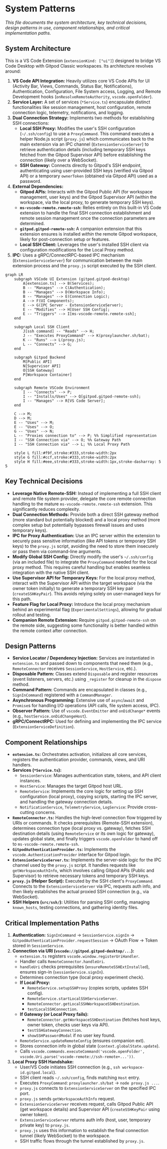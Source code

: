 # System Patterns

*This file documents the system architecture, key technical decisions, design patterns in use, component relationships, and critical implementation paths.*

## System Architecture

This is a VS Code Extension (`extensionKind: ["ui"]`) designed to bridge VS Code Desktop with Gitpod Classic workspaces. Its architecture revolves around:

1.  **VS Code API Integration:** Heavily utilizes core VS Code APIs for UI (Activity Bar, Views, Commands, Status Bar, Notifications), Authentication, Configuration, File System access, Logging, and Remote Development hooks (`onResolveRemoteAuthority`, `vscode.openFolder`).
2.  **Service Layer:** A set of services (`*Service.ts`) encapsulate distinct functionalities like session management, host configuration, remote connection logic, telemetry, notifications, and logging.
3.  **Dual Connection Strategy:** Implements two methods for establishing SSH connections:
    *   **Local SSH Proxy:** Modifies the user's SSH configuration (`~/.ssh/config`) to use a `ProxyCommand`. This command executes a helper Node.js script (`proxy.js`) which communicates back to the main extension via an IPC channel (`ExtensionServiceServer`) to retrieve authentication details (including temporary SSH keys fetched from the Gitpod Supervisor API) before establishing the connection (likely over a WebSocket).
    *   **SSH Gateway:** Connects directly to Gitpod's SSH endpoint, authenticating using user-provided SSH keys (verified via Gitpod API) or a temporary `ownerToken` (obtained via Gitpod API) used as a password.
4.  **External Dependencies:**
    *   **Gitpod APIs:** Interacts with the Gitpod Public API (for workspace management, user keys) and the Gitpod Supervisor API (within the workspace, via the local proxy, to generate temporary SSH keys).
    *   **`ms-vscode-remote.remote-ssh`:** Relies entirely on this built-in VS Code extension to handle the final SSH connection establishment and remote session management once the connection parameters are determined.
    *   **`gitpod.gitpod-remote-ssh`:** A companion extension that this extension ensures is installed *within* the remote Gitpod workspace, likely for post-connection setup or features.
    *   **Local SSH Client:** Leverages the user's installed SSH client via configuration modifications for the Local Proxy method.
5.  **IPC:** Uses a gRPC/ConnectRPC-based IPC mechanism (`ExtensionServiceServer`) for communication between the main extension process and the `proxy.js` script executed by the SSH client.

```mermaid
graph LR
    subgraph VSCode UI Extension (gitpod.gitpod-desktop)
        A[extension.ts] --> B(Services);
        B -- "Manages" --> C(Authentication);
        B -- "Manages" --> D(Workspace Info);
        B -- "Manages" --> E(Connection Logic);
        A --> F(UI Components);
        E --> G(IPC Server - ExtensionServiceServer);
        E -- "Modifies" --> H[User SSH Config];
        E -- "Triggers" --> I[ms-vscode-remote.remote-ssh];
    end

    subgraph Local SSH Client
        J[ssh command] -- "Reads" --> H;
        J -- "Executes ProxyCommand" --> K(proxylauncher.sh/bat);
        K -- "Runs" --> L(proxy.js);
        L -- "Connects" --> G;
    end

    subgraph Gitpod Backend
        M[Public API]
        N[Supervisor API]
        O[SSH Gateway]
        P[Workspace Container]
    end

    subgraph Remote VSCode Environment
        I -- "Connects" --> P;
        I -- "Installs/Uses" --> Q[gitpod.gitpod-remote-ssh];
        I -- "Manages" --> R[VS Code Server];
    end

    C --> M;
    D --> M;
    E -- "Uses" --> M;
    E -- "Uses" --> O;
    G -- "Uses" --> N;
    L -- "Proxies connection to" --> P; %% Simplified representation
    I -- "SSH Connection via" --> O; %% Gateway Path
    I -- "SSH Connection via" --> L; %% Local Proxy Path

    style L fill:#f9f,stroke:#333,stroke-width:2px
    style G fill:#ccf,stroke:#333,stroke-width:2px
    style H fill:#eee,stroke:#333,stroke-width:1px,stroke-dasharray: 5 5
```

## Key Technical Decisions

- **Leverage Native Remote-SSH:** Instead of implementing a full SSH client and remote file system provider, delegate the core remote connection handling to the mature `ms-vscode-remote.remote-ssh` extension. This significantly reduces complexity.
- **Dual Connection Methods:** Provide both a direct SSH gateway method (more standard but potentially blocked) and a local proxy method (more complex setup but potentially bypasses firewall issues and uses temporary keys).
- **IPC for Proxy Authentication:** Use an IPC server within the extension to securely pass sensitive information (like API tokens or temporary SSH keys) to the `proxy.js` script, avoiding the need to store them insecurely or pass them via command-line arguments.
- **Modify Global SSH Config:** Directly modify the user's `~/.ssh/config` (via an included file) to integrate the `ProxyCommand` needed for the local proxy method. This requires careful handling but enables seamless integration with the native SSH client.
- **Use Supervisor API for Temporary Keys:** For the local proxy method, interact with the Supervisor API within the target workspace (via the owner token initially) to generate a temporary SSH key pair (`createSSHKeyPair`). This avoids relying solely on user-managed keys for this path.
- **Feature Flag for Local Proxy:** Introduce the local proxy mechanism behind an experimental flag (`ExperimentalSettings`), allowing for gradual rollout and testing.
- **Companion Remote Extension:** Require `gitpod.gitpod-remote-ssh` on the remote side, suggesting some functionality is better handled within the remote context after connection.

## Design Patterns

- **Service Locator / Dependency Injection:** Services are instantiated in `extension.ts` and passed down to components that need them (e.g., `RemoteConnector` receives `SessionService`, `HostService`, etc.).
- **Disposable Pattern:** Classes extend `Disposable` and register resources (event listeners, servers, etc.) using `_register` for cleanup in the `dispose` method.
- **Command Pattern:** Commands are encapsulated in classes (e.g., `SignInCommand`) registered with a `CommandManager`.
- **Asynchronous Programming:** Extensive use of `async`/`await` and `Promise`s for handling I/O operations (API calls, file system access, IPC).
- **Observer Pattern:** Use of `vscode.EventEmitter` and `onDidChange*` events (e.g., `hostService.onDidChangeHost`).
- **gRPC/ConnectRPC:** Used for defining and implementing the IPC service (`ExtensionServiceDefinition`).

## Component Relationships

- **`extension.ts`:** Orchestrates activation, initializes all core services, registers the authentication provider, commands, views, and URI handlers.
- **Services (`*Service.ts`):**
    - `SessionService`: Manages authentication state, tokens, and API client instances.
    - `HostService`: Manages the target Gitpod host URL.
    - `RemoteService`: Implements the core logic for setting up SSH configuration (local proxy), copying scripts, starting the IPC server, and handling the gateway connection details.
    - `NotificationService`, `TelemetryService`, `LogService`: Provide cross-cutting concerns.
- **`RemoteConnector.ts`:** Handles the high-level connection flow triggered by URIs or commands. It checks prerequisites (Remote-SSH extension), determines connection type (local proxy vs. gateway), fetches SSH destination details (using `RemoteService` or its own logic for gateway), updates global state, and finally triggers `vscode.openFolder` to hand off to `ms-vscode-remote.remote-ssh`.
- **`GitpodAuthenticationProvider.ts`:** Implements the `vscode.AuthenticationProvider` interface for Gitpod login.
- **`ExtensionServiceServer.ts`:** Implements the server-side logic for the IPC channel used by the `proxy.js` script. It handles requests like `getWorkspaceAuthInfo`, which involves calling Gitpod APIs (Public and Supervisor) to retrieve necessary tokens and temporary SSH keys.
- **`proxy.js` (Helper Script):** Executed by the SSH client's `ProxyCommand`. Connects to the `ExtensionServiceServer` via IPC, requests auth info, and then likely establishes the actual proxied SSH connection (e.g., via WebSocket).
- **SSH Helpers (`src/ssh/`):** Utilities for parsing SSH config, managing `known_hosts`, testing connections, and gathering identity files.

## Critical Implementation Paths

1.  **Authentication:** `SignInCommand` -> `SessionService.signIn` -> `GitpodAuthenticationProvider.requestSession` -> OAuth Flow -> Token stored in `SessionService`.
2.  **Connection via URI (`vscode://gitpod.gitpod-desktop/...`):**
    *   `extension.ts` registers `vscode.window.registerUriHandler`.
    *   Handler calls `RemoteConnector.handleUri`.
    *   `handleUri` checks prerequisites (`ensureRemoteSSHExtInstalled`), ensures sign-in (`sessionService.signIn`).
    *   Determines connection type (local proxy experiment check).
    *   **If Local Proxy:**
        *   `RemoteService.setupSSHProxy` (copies scripts, updates SSH config).
        *   `RemoteService.startLocalSSHServiceServer`.
        *   `RemoteConnector.getLocalSSHWorkspaceSSHDestination`.
        *   `testLocalSSHConnection`.
    *   **If Gateway (or Local Proxy fails):**
        *   `RemoteConnector.getWorkspaceSSHDestination` (fetches host keys, owner token, checks user keys via API).
        *   `testSSHGatewayConnection`.
        *   `showSSHPasswordModal` if no user key found.
    *   `RemoteService.updateRemoteConfig` (ensures companion ext).
    *   Stores connection info in global state (`context.globalState.update`).
    *   Calls `vscode.commands.executeCommand('vscode.openFolder', vscode.Uri.parse('vscode-remote://ssh-remote+...'))`.
3.  **Local Proxy SSH Handshake:**
    *   User/VS Code initiates SSH connection (e.g., `ssh workspace-id.gitpod.local`).
    *   SSH client reads `~/.ssh/config`, finds matching `Host` entry.
    *   Executes `ProxyCommand`: `proxylauncher.sh/bat` -> `node proxy.js ...`.
    *   `proxy.js` connects to `ExtensionServiceServer` on the specified IPC port.
    *   `proxy.js` sends `getWorkspaceAuthInfo` request.
    *   `ExtensionServiceServer` receives request, calls Gitpod Public API (get workspace details) and Supervisor API (`createSSHKeyPair` using owner token).
    *   `ExtensionServiceServer` returns auth info (host, user, temporary private key) to `proxy.js`.
    *   `proxy.js` uses this information to establish the final connection tunnel (likely WebSocket) to the workspace.
    *   SSH traffic flows through the tunnel established by `proxy.js`.
